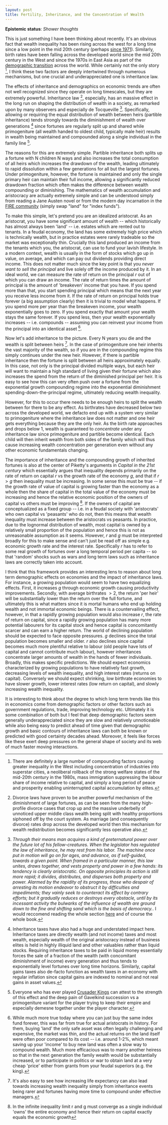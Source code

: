 ```yaml
---
layout: post
title: Fertility, Inheritance, and the Concentration of Wealth
---
```


**Epistemic status**: *Shower thoughts*

This is just something I have been thinking about recently. It's an obvious fact that wealth inequality has been rising across the west for a long time since a low point in the mid 20th century (perhaps [since 1971](https://wtfhappenedin1971.com)). Similarly, birth rates have been falling across the developed world since the mid 20th century in the West and since the 1970s in East Asia as part of the [demographic transition](https://en.wikipedia.org/wiki/Demographic_transition) across the world. While certainly not the only story [^1], I think these two factors are deeply intertwined through numerous mechanisms, but one crucial and underappreciated one is inheritance law.

The effects of inheritance and demographics on economic trends are often not well recognized since they operate on long timescales, but they are extremely powerful. Inheritance law [^2], especially, has an massive effect in the long run on shaping the distribution of wealth in a society, as remarked upon by many observers and especially de Tocqueville [^3]. Specifically, allowing or requiring the equal distribution of wealth between heirs (partible inheritance) tends strongly towards the diminishment of wealth over generations [^4] since fortunes are regularly split up and shared while primogeniture (all wealth handed to oldest child, typically male heir) results in wealth being maintained and compounded along a single individual in the family line [^5].

The reasons for this are extremely simple. Partible inheritance both splits up a fortune with N children N ways and also increases the total consumption of all heirs which increases the drawdown of the wealth, leading ultimately to rapid dissolution within a few generations for all but the largest fortunes. Under primogeniture, however, the fortune is maintained and only the single primary heir can maintain their full income, allowing a significantly reduced drawdown fraction which often makes the difference between wealth compounding or diminishing. The mathematics of wealth accumulation and aristocracy are actually extremely simple and can be understood simply from reading a Jane Austen novel or from the modern day incarnation in the [FIRE community](https://www.reddit.com/r/Fire/) (simply swap "land" for "index funds"). 

To make this simple, let's pretend you are an idealized aristocrat. As an aristocrat, you have some significant amount of wealth -- which historically has almost always been 'land' -- i.e. estates which are rented out to tenants. In a feudal economy, the land has some extremely high price which is technically wealth, but in practice estates were rarely tradeable so the market was exceptionally thin. Crucially this land produced an income from the tenants which you, the aristocrat, can use to fund your lavish lifestyle. In a modern context, wealth is usually in the form of stocks which go up in value, on average, and which can pay out dividends providing direct income. This does not matter much since the key point is that you *never want to sell the principal* and live solely off the income produced by it. In an ideal world, we can measure the rate of return on the principal $r$ out of which you can draw an income. The rate of return times the amount of principal is the amount of 'breakeven' income that you have. If you spend more than that, you start spending principal which means that the next year you receive less income from it. If the rate of return on principal holds true forever (a big assumption clearly) then it is trivial to model what happens. If you spend more per year than the breakeven income, your wealth exponentially goes to zero. If you spend exactly that amount your wealth stays the same forever. If you spend less, then your wealth exponentially increases -- i.e. compounds -- assuming you can reinvest your income from the principal into an identical asset [^6].

Now let's add inheritance to the picture. Every N years you die and the wealth is split between heirs [^7]. In the case of primogeniture one heir inherits the vast majority of the wealth, so if you are in the compounding regime this simply continues under the new heir. However, if there is partible inheritance then the fortune is split between all heirs approximately equally. In this case, not only is the principal divided multiple ways, but each heir will want to maintain a high standard of living given their fortune which also increases the spend from the return of the diminished principal per heir. It is easy to see how this can very often push over a fortune from the exponential growth compounding regime into the exponential diminishment spending-down-the-principal regime, ultimately reducing wealth inequality. 

However, for this to occur there needs to be enough heirs to split the wealth between for there to be any effect. As birthrates have decreased below two across the developed world, we defacto end up with a system very similar to primogeniture where the inheritance law does not matter and one heir gets everything because they are the only heir. As the birth rate approaches and drops below 1, wealth is guaranteed to *concentrate* under any inheritance law since primogeniture and partible become identical. Each child will then inherit wealth from both sides of the family which will thus cause increasing wealth concentration per generation even without any other economic fundamentals changing.  

The importance of inheritance and the compounding growth of inherited fortunes is also at the center of Piketty's arguments in *Capital in the 21st century* which essentially argues that inequality depends primarily on the rate of return on capital $r$ vs the growth rate of the economy $g$, and that if $r > g$ then inequality must be increasing. In some sense this must be true -- if the growth rate of value of capital is growing faster than the economy as a whole then the share of capital in the total value of the economy must be increasing and hence the relative economic position of the owners of capital vs others must be improving [^8]. If the owners of capital are conceptualized as a fixed group -- i.e. in a feudal society with 'aristocrats' who own capital vs 'peasants' who do not, then this means that wealth inequality must increase between the aristocrats vs peasants. In practice, due to the lognormal distribution of wealth, most capital is owned by a relatively small proportion of the population and hence this is not as unreasonable assumption as it seems. However, $r$ and $g$ must be interpreted broadly for this to make sense and can't just be read off as simple e.g. economic growth rate and the interest rate. Specifically $r$ has to refer to some real growth of fortunes over a long temporal period per capita -- so that 'random' shocks such as wars and long term laws such as inheritance laws are correctly taken into account. 

I think that this framework provides an interesting lens to reason about long term demographic effects on economies and the impact of inheritance laws. For instance, a growing population would seem to have two equalizing effects. First, it increases $g$ through economic growth causing productivity improvements. Secondly, with average birthrates $>2$, the return 'per heir' will be substantially lower than the return over the full fortune, and ultimately this is what matters since it is mortal humans who end up holding wealth and not immortal economic beings. There is a countervailing effect, however, in that a rapidly growing population would also increase $r$, the rate of return on capital, since a rapidly growing population has many more potential labourers for its capital stock and hence capital is concomitantly scarcer and can earn a higher return. The world of declining population should be expected to face opposite pressures. $g$ declines since the total population becomes smaller and older. $r$ also declines since capital becomes much more plentiful relative to labour (old people have lots of capital and cannot contribute much labour), however inheritances concentrate larger amounts of wealth in the hands of fewer individuals. Broadly, this makes specific predictions. We should expect economics characterized by growing populations to have relatively fast growth, decreasing levels of wealth inequality, and high interest rates (returns on capital). Conversely we should expect shrinking, low birthrate economies to have slower growth, lower interest rates (low return on capital), and slowly increasing wealth inequality.

It is interesting to think about the degree to which long term trends like this in economics come from demographic factors or other factors such as government regulations, trade, improving technology etc. Ultimately it is some combination of both but I feel that deep demographic factors seem generally underappreciated since they are slow and relatively unnoticeable while also being easy to predict ahead of time given that demographic growth and basic contours of inheritance laws can both be known or predicted with good certainty decades ahead. Moreover, it feels like forces like these exert deep pressures on the general shape of society and its web of much faster moving interactions. 


[^1]: There are definitely a large number of compounding factors causing greater inequality in the West including concentration of industries into superstar cities, a neoliberal rollback of the strong welfare states of the mid-20th century in the 1980s, mass immigration suppressing the labour share of income relative to capital, and simply a long period of peace and prosperity enabling uninterrupted capital accumulation by elites.

[^2]: Divorce laws have proven to be another powerful mechanism of the diminishment of large fortunes, as can be seen from the many high-profile divorce cases that crop up and the massive underbelly of unnoticed upper middle class wealth being split with healthy proportions siphoned off by the court system. As marriage (and consequently divorce) rates drop across the developed world then this mechanism for wealth redistribution becomes significantly less operative also. 

[^3]: *Through their means man acquires a kind of preternatural power over the future lot of his fellow-creatures. When the legislator has regulated the law of inheritance, he may rest from his labor. The machine once put in motion will go on for ages, and advance, as if self-guided, towards a given point. When framed in a particular manner, this law unites, draws together, and vests property and power in a few hands: its tendency is clearly aristocratic. On opposite principles its action is still more rapid; it divides, distributes, and disperses both property and power. Alarmed by the rapidity of its progress, those who despair of arresting its motion endeavor to obstruct it by difficulties and impediments; they vainly seek to counteract its effect by contrary efforts; but it gradually reduces or destroys every obstacle, until by its incessant activity the bulwarks of the influence of wealth are ground down to the fine and shifting sand which is the basis of democracy.*. I would reccomend reading the whole section [here](https://www.marxists.org/reference/archive/de-tocqueville/democracy-america/ch03.htm) and of course the whole book.

[^4]: Inheritance taxes have also had a huge and understated impact here. Inheritance taxes are directly wealth (and not income) taxes and most wealth, especially wealth of the original aristocracy instead of business elites is held in highly illiquid land and other valuables rather than liquid stocks. Requiring inheritance taxes to be paid in liquid money essentially forces the sale of a fraction of the wealth (with concomitant diminishment of income) every generation and thus tends to exponentially level fortunes over long time horizons. Similarly, capital gains taxes also de-facto function as wealth taxes in an economy with regular inflation since capital gains are indexed to nominal and not real gains in asset values.

[^5]: Everyone who has ever played [Crusader Kings](https://en.wikipedia.org/wiki/Crusader_Kings_II) can attest to the strength of this effect and the deep pain of Gavelkind succession vs a primogeniture variant for the player trying to keep their empire and especially demesne together under the player character.

[^6]: While much more true today where you can just buy the same index fund forever, this was far from true for actual aristocrats in history. For them, buying 'land' the only safe asset was often legally challenging and expensive, the market was thin, and the actual returns on the land itself were often poor compared to its cost -- i.e. around 1-2%, which meant saving up your 'income' to buy new land was often a slow way to compound wealth. Much more efficacious was to marry another heiress so that in the next generation the family wealth would be substantially increased, or to participate in politics or war to obtain land at a very cheap 'price' either from grants from your feudal superiors (e.g. the king).

[^7]: It's also easy to see how increasing life expectancy can also lead towards increasing wealth inequality simply from inheritance events being rarer and fortunes having more time to compound under effective managers.

[^8]: In the infinite inequality limit r and g must converge as a single individual 'owns' the entire economy and hence their return on capital exactly equals the economic growth
